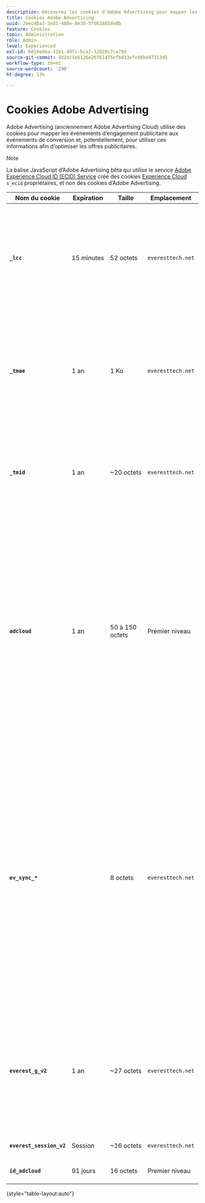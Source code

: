 ```yaml
---
description: Découvrez les cookies d’Adobe Advertising pour mapper les événements d’engagement publicitaire aux événements de conversion et, éventuellement, utiliser ces informations pour optimiser les offres publicitaires.
title: Cookies Adobe Advertising
uuid: 2eec48a3-3e81-488e-8e30-5fd62885de0b
feature: Cookies
topic: Administration
role: Admin
level: Experienced
exl-id: 6818edea-31b1-49fc-bca2-32828c7ca78d
source-git-commit: 4d2dc1e6126e26f61475efbd33efe98bd47153d5
workflow-type: tm+mt
source-wordcount: '298'
ht-degree: 13%

---
```


# Cookies Adobe Advertising

Adobe Advertising (anciennement Adobe Advertising Cloud) utilise des cookies pour mapper les événements d’engagement publicitaire aux événements de conversion et, potentiellement, pour utiliser ces informations afin d’optimiser les offres publicitaires.

>[!NOTE]
>
>La balise JavaScript d’Adobe Advertising bêta qui utilise le service [Adobe Experience Cloud ID (ECID) Service](https://experienceleague.adobe.com/docs/id-service/using/intro/overview.html?lang=fr) crée des cookies [Experience Cloud](experience-cloud.md) `s_ecid` propriétaires, et non des cookies d’Adobe Advertising.

| Nom du cookie | Expiration | Taille | Emplacement | Description |
| --- | --- | --- | --- | --- |
| **`_lcc`** | 15 minutes | 52 octets | `everesttech.net` | Stocke les identifiants et les horodatages des clics d’affichage. Détermine si un événement de clic sur une publicité affichée s’applique à un accès Adobe Analytics. |
| **`_tmae`** | 1 an | 1 Ko | `everesttech.net` | Stocke les identifiants et horodatages codés pour les engagements publicitaires à l’aide du suivi DSP. Inclut l’engagement des utilisateurs avec les publicités, comme la dernière publicité vue |
| **`_tmid`** | 1 an | ~20 octets | `everesttech.net` | Stocke l’ID de Demand Side Platform d’Adobe Advertising (DSP). Correspond à l’identifiant visiteur dans le cookie `everest_g_v2`. |
| **`adcloud`** | 1 an | 50 à 150 octets | Premier niveau | Horodatages de la dernière visite du visiteur sur votre site Web et du dernier clic de recherche du visiteur. Stocke également le `ef_id` créé lorsque le visiteur a cliqué sur une publicité. Relie l’identifiant visiteur aux segments d’audience et conversions pertinents. Permet d’optimiser les temps de chargement des pages en évitant les demandes inutiles d’Adobe. |
| **`ev_sync_*`** |  | 8 octets | `everesttech.net` | Date à laquelle la synchronisation est effectuée au format `yyymmdd`. Synchronise l’identifiant visiteur Adobe Advertising avec l’exchange publicitaire partenaire. Il est créé pour les nouveaux visiteurs et envoie une demande de synchronisation une fois expiré. Inclut les cookies `ev_sync_ax`, `ev_sync_bk`, `ev_sync_dd`, `ev_sync_fs`, `ev_sync_ix`, `ev_sync_nx`, `ev_sync_ox`, `ev_sync_pm`, `ev_sync_rc`, `ev_sync_tm` et `ev_sync_yh`. |
| **`everest_g_v2`** | 1 an | ~27 octets | `everesttech.net` | Stocke le navigateur et l’identifiant visiteur. Créé après qu’un utilisateur a cliqué initialement sur une publicité. Utilisé pour mapper les clics actuels et suivants avec d’autres événements de votre site web. |
| **`everest_session_v2`** | Session | ~16 octets | `everesttech.net` | Stocke l’ID de session en cours. |
| **`id_adcloud`** | 91 jours | 16 octets | Premier niveau | Stocke l’identifiant visiteur. |

{style="table-layout:auto"}
